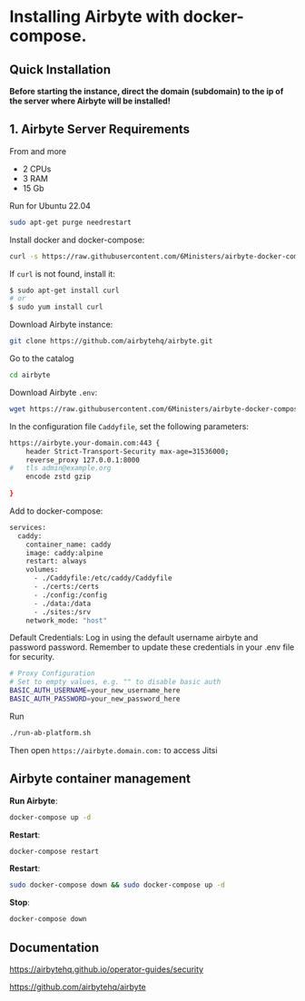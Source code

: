# Installing Airbyte with docker-compose.

## Quick Installation

**Before starting the instance, direct the domain (subdomain) to the ip of the server where Airbyte will be installed!**

## 1. Airbyte Server Requirements
From and more
- 2 CPUs
- 3 RAM 
- 15 Gb 

Run for Ubuntu 22.04

``` bash
sudo apt-get purge needrestart
```

Install docker and docker-compose:

``` bash
curl -s https://raw.githubusercontent.com/6Ministers/airbyte-docker-compose-for-business/master/setup.sh | sudo bash -s
```

If `curl` is not found, install it:

``` bash
$ sudo apt-get install curl
# or
$ sudo yum install curl
```


Download Airbyte instance:

``` bash
git clone https://github.com/airbytehq/airbyte.git
```

Go to the catalog
``` bash
cd airbyte
```

Download Airbyte `.env`:
``` bash
wget https://raw.githubusercontent.com/6Ministers/airbyte-docker-compose-for-business/master/master/Caddyfile
```

In the configuration file `Caddyfile`, set the following parameters:

``` bash
https://airbyte.your-domain.com:443 {
    header Strict-Transport-Security max-age=31536000;
    reverse_proxy 127.0.0.1:8000
#	tls admin@example.org
	encode zstd gzip
	
}
```

Add to docker-compose:
``` bash
services:
  caddy:
    container_name: caddy   
    image: caddy:alpine
    restart: always
    volumes:
      - ./Caddyfile:/etc/caddy/Caddyfile
      - ./certs:/certs
      - ./config:/config
      - ./data:/data
      - ./sites:/srv
    network_mode: "host"
```


Default Credentials: Log in using the default username airbyte and password password. Remember to update these credentials in your .env file for security.

``` bash
# Proxy Configuration
# Set to empty values, e.g. "" to disable basic auth
BASIC_AUTH_USERNAME=your_new_username_here
BASIC_AUTH_PASSWORD=your_new_password_here
```

Run
``` bash
./run-ab-platform.sh
```


Then open `https://airbyte.domain.com:` to access Jitsi


## Airbyte container management

**Run Airbyte**:

``` bash
docker-compose up -d
```

**Restart**:

``` bash
docker-compose restart
```

**Restart**:

``` bash
sudo docker-compose down && sudo docker-compose up -d
```

**Stop**:

``` bash
docker-compose down
```

## Documentation


https://airbytehq.github.io/operator-guides/security

https://github.com/airbytehq/airbyte

